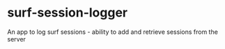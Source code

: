 # surf-session-logger
An app to log surf sessions - ability to add and retrieve sessions from the server 
